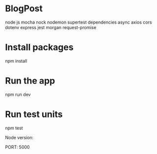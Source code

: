 # BlogPost
node js
mocha
nock
nodemon
supertest
dependencies
async
axios
cors
dotenv
express
jest
morgan
request-promise

# Install packages
npm install

# Run the app
npm run dev

# Run test units
npm test

Node version:

PORT: 5000
